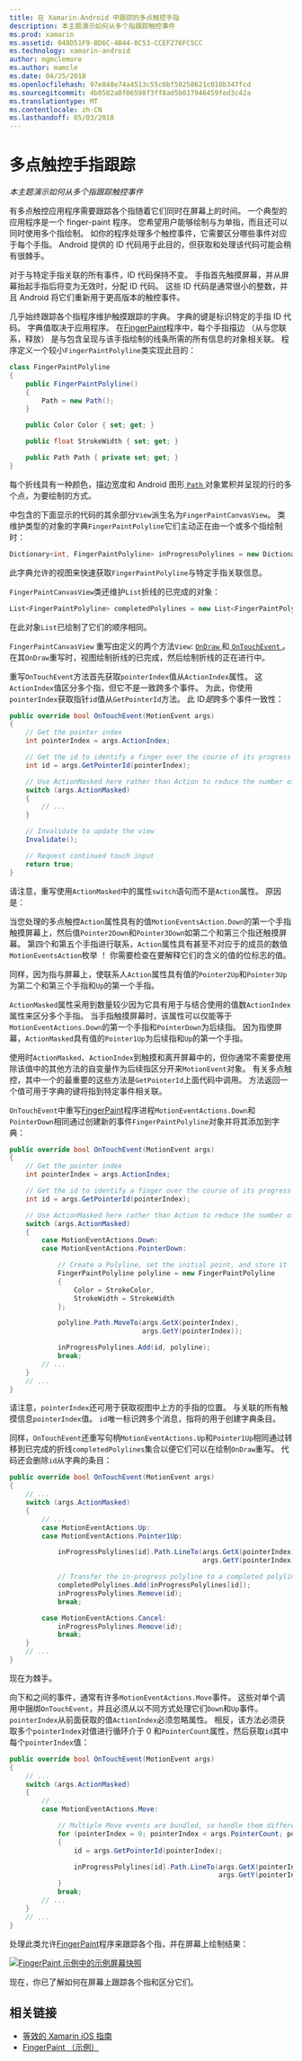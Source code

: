 ```yaml
---
title: 在 Xamarin.Android 中跟踪的多点触控手指
description: 本主题演示如何从多个指跟踪触控事件
ms.prod: xamarin
ms.assetid: 048D51F9-BD6C-4B44-8C53-CCEF276FC5CC
ms.technology: xamarin-android
author: mgmclemore
ms.author: mamcle
ms.date: 04/25/2018
ms.openlocfilehash: 97e848e74a4513c55c0bf50258621c010b347fcd
ms.sourcegitcommit: 4b0582a0f06598f3ff8ad5b817946459fed3c42a
ms.translationtype: MT
ms.contentlocale: zh-CN
ms.lasthandoff: 05/03/2018
---
```

# <a name="multi-touch-finger-tracking"></a>多点触控手指跟踪

_本主题演示如何从多个指跟踪触控事件_

有多点触控应用程序需要跟踪各个指随着它们同时在屏幕上的时间。 一个典型的应用程序是一个 finger-paint 程序。 您希望用户能够绘制与为单指，而且还可以同时使用多个指绘制。 如你的程序处理多个触控事件，它需要区分哪些事件对应于每个手指。 Android 提供的 ID 代码用于此目的，但获取和处理该代码可能会稍有很棘手。

对于与特定手指关联的所有事件，ID 代码保持不变。 手指首先触摸屏幕，并从屏幕抬起手指后将变为无效时，分配 ID 代码。
这些 ID 代码是通常很小的整数，并且 Android 将它们重新用于更高版本的触控事件。

几乎始终跟踪各个指程序维护触摸跟踪的字典。 字典的键是标识特定的手指 ID 代码。 字典值取决于应用程序。 在[FingerPaint](https://developer.xamarin.com/samples/monodroid/ApplicationFundamentals/FingerPaint)程序中，每个手指描边 （从与您联系，释放） 是与包含呈现与该手指绘制的线条所需的所有信息的对象相关联。 程序定义一个较小`FingerPaintPolyline`类实现此目的：

```csharp
class FingerPaintPolyline
{
    public FingerPaintPolyline()
    {
        Path = new Path();
    }

    public Color Color { set; get; }

    public float StrokeWidth { set; get; }

    public Path Path { private set; get; }
}
```

每个折线具有一种颜色，描边宽度和 Android 图形[ `Path` ](https://developer.xamarin.com/api/type/Android.Graphics.Path/)对象累积并呈现的行的多个点，为要绘制的方式。

中包含的下面显示的代码的其余部分`View`派生名为`FingerPaintCanvasView`。 类维护类型的对象的字典`FingerPaintPolyline`它们主动正在由一个或多个指绘制时：

```csharp
Dictionary<int, FingerPaintPolyline> inProgressPolylines = new Dictionary<int, FingerPaintPolyline>();
```

此字典允许的视图来快速获取`FingerPaintPolyline`与特定手指关联信息。

`FingerPaintCanvasView`类还维护`List`折线的已完成的对象：

```csharp
List<FingerPaintPolyline> completedPolylines = new List<FingerPaintPolyline>();
```

在此对象`List`已绘制了它们的顺序相同。

`FingerPaintCanvasView` 重写由定义的两个方法`View`: [ `OnDraw` ](https://developer.xamarin.com/api/member/Android.Views.View.OnDraw/p/Android.Graphics.Canvas/)和[ `OnTouchEvent` ](https://developer.xamarin.com/api/member/Android.Views.View.OnTouchEvent/p/Android.Views.MotionEvent/)。
在其`OnDraw`重写时，视图绘制折线的已完成，然后绘制折线的正在进行中。

重写`OnTouchEvent`方法首先获取`pointerIndex`值从`ActionIndex`属性。 这`ActionIndex`值区分多个指，但它不是一致跨多个事件。 为此，你使用`pointerIndex`获取指针`id`值从`GetPointerId`方法。 此 ID*是*跨多个事件一致性：

```csharp
public override bool OnTouchEvent(MotionEvent args)
{
    // Get the pointer index
    int pointerIndex = args.ActionIndex;

    // Get the id to identify a finger over the course of its progress
    int id = args.GetPointerId(pointerIndex);

    // Use ActionMasked here rather than Action to reduce the number of possibilities
    switch (args.ActionMasked)
    {
        // ...
    }

    // Invalidate to update the view
    Invalidate();

    // Request continued touch input
    return true;
}
```

请注意，重写使用`ActionMasked`中的属性`switch`语句而不是`Action`属性。 原因是：

当您处理的多点触控`Action`属性具有的值`MotionEventsAction.Down`的第一个手指触摸屏幕上，然后值`Pointer2Down`和`Pointer3Down`如第二个和第三个指还触摸屏幕。 第四个和第五个手指进行联系，`Action`属性具有甚至不对应于的成员的数值`MotionEventsAction`枚举 ！ 你需要检查在要解释它们的含义的值的位标志的值。

同样，因为指与屏幕上，使联系人`Action`属性具有值的`Pointer2Up`和`Pointer3Up`为第二个和第三个手指和`Up`的第一个手指。

`ActionMasked`属性采用到数量较少因为它具有用于与结合使用的值数`ActionIndex`属性来区分多个手指。 当手指触摸屏幕时，该属性可以仅能等于`MotionEventActions.Down`的第一个手指和`PointerDown`为后续指。 因为指使屏幕，`ActionMasked`具有值的`Pointer1Up`为后续指和`Up`的第一个手指。

使用时`ActionMasked`、`ActionIndex`到触摸和离开屏幕中的，但你通常不需要使用除该值中的其他方法的自变量作为后续指区分开来`MotionEvent`对象。 有关多点触控，其中一个的最重要的这些方法是`GetPointerId`上面代码中调用。 方法返回一个值可用于字典的键将指到特定事件相关联。

`OnTouchEvent`中重写[FingerPaint](https://developer.xamarin.com/samples/monodroid/ApplicationFundamentals/FingerPaint)程序进程`MotionEventActions.Down`和`PointerDown`相同通过创建新的事件`FingerPaintPolyline`对象并将其添加到字典：

```csharp
public override bool OnTouchEvent(MotionEvent args)
{
    // Get the pointer index
    int pointerIndex = args.ActionIndex;

    // Get the id to identify a finger over the course of its progress
    int id = args.GetPointerId(pointerIndex);

    // Use ActionMasked here rather than Action to reduce the number of possibilities
    switch (args.ActionMasked)
    {
        case MotionEventActions.Down:
        case MotionEventActions.PointerDown:

            // Create a Polyline, set the initial point, and store it
            FingerPaintPolyline polyline = new FingerPaintPolyline
            {
                Color = StrokeColor,
                StrokeWidth = StrokeWidth
            };

            polyline.Path.MoveTo(args.GetX(pointerIndex),
                                 args.GetY(pointerIndex));

            inProgressPolylines.Add(id, polyline);
            break;
        // ...
    }
    // ...        
}
```

请注意，`pointerIndex`还可用于获取视图中上方的手指的位置。 与关联的所有触摸信息`pointerIndex`值。 `id`唯一标识跨多个消息，指将的用于创建字典条目。

同样，`OnTouchEvent`还重写句柄`MotionEventActions.Up`和`Pointer1Up`相同通过转移到已完成的折线`completedPolylines`集合以便它们可以在绘制`OnDraw`重写。 代码还会删除`id`从字典的条目：

```csharp
public override bool OnTouchEvent(MotionEvent args)
{
    // ...
    switch (args.ActionMasked)
    {
        // ...
        case MotionEventActions.Up:
        case MotionEventActions.Pointer1Up:

            inProgressPolylines[id].Path.LineTo(args.GetX(pointerIndex),
                                                args.GetY(pointerIndex));

            // Transfer the in-progress polyline to a completed polyline
            completedPolylines.Add(inProgressPolylines[id]);
            inProgressPolylines.Remove(id);
            break;

        case MotionEventActions.Cancel:
            inProgressPolylines.Remove(id);
            break;
    }
    // ...        
}
```

现在为棘手。

向下和之间的事件，通常有许多`MotionEventActions.Move`事件。 这些对单个调用中捆绑`OnTouchEvent`，并且必须从以不同方式处理它们`Down`和`Up`事件。 `pointerIndex`从前面获取的值`ActionIndex`必须忽略属性。 相反，该方法必须获取多个`pointerIndex`对值进行循环介于 0 和`PointerCount`属性，然后获取`id`其中每个`pointerIndex`值：

```csharp
public override bool OnTouchEvent(MotionEvent args)
{
    // ...
    switch (args.ActionMasked)
    {
        // ...
        case MotionEventActions.Move:

            // Multiple Move events are bundled, so handle them differently
            for (pointerIndex = 0; pointerIndex < args.PointerCount; pointerIndex++)
            {
                id = args.GetPointerId(pointerIndex);

                inProgressPolylines[id].Path.LineTo(args.GetX(pointerIndex),
                                                    args.GetY(pointerIndex));
            }
            break;
        // ...
    }
    // ...        
}
```

处理此类允许[FingerPaint](https://developer.xamarin.com/samples/monodroid/ApplicationFundamentals/FingerPaint)程序来跟踪各个指，并在屏幕上绘制结果：

[![FingerPaint 示例中的示例屏幕快照](touch-tracking-images/image01.png)](touch-tracking-images/image01.png#lightbox)

现在，你已了解如何在屏幕上跟踪各个指和区分它们。


## <a name="related-links"></a>相关链接

- [等效的 Xamarin iOS 指南](~/ios/app-fundamentals/touch/touch-tracking.md)
- [FingerPaint （示例）](https://developer.xamarin.com/samples/monodroid/ApplicationFundamentals/FingerPaint)
